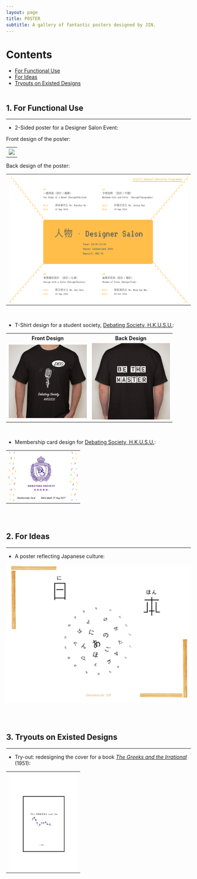 ```yaml
---
layout: page
title: POSTER
subtitle: A gallery of fantastic posters designed by JIN.
---
```

# Contents
 * [For Functional Use](#category1)
 * [For Ideas](#category2)
 * [Tryouts on Existed Designs](#category3)
<br><br>

## 1. For Functional Use  <a name="category1"></a>
---
* 2-Sided poster for a Designer Salon Event:

Front design of the poster:
<table style="width:100%">
  <tr>
    <th><img src="/img/人-2.png"></th>
  </tr>
</table>

Back design of the poster:

<table style="width:100%">
  <tr>
    <th><img src="/img/DesignSalon.png"></th>
  </tr>
</table>
<br>

* T-Shirt design for a student society, [Debating Society, H.K.U.S.U.](https://zh-hk.facebook.com/DebatingSocietyHkusu/):

<table style="width:90%">
  <tr>
    <th>Front Design</th>
    <th>Back Design</th> 
  </tr>
  <tr>
    <td><img src="/img/T-shirt(front) of Debating Society.png" width="400"></td>
    <td><img src="/img/T-shirt(back) of Debating Society.png" width="400"></td> 
  </tr>
</table>
<br>

* Membership card design for [Debating Society, H.K.U.S.U.](https://zh-hk.facebook.com/DebatingSocietyHkusu/):

<table style="width:40%">
  <tr>
    <th><img src="/img/Membership Card Design.png"></th>
  </tr>
</table>

<br>
<br>

## 2. For Ideas <a name="category2"></a>
---
* A poster reflecting Japanese culture:

<img src="/img/Japan.png">

<br><br>

## 3. Tryouts on Existed Designs <a name="category3"></a>
---
* Try-out: redesigning the cover for a book [_The Greeks and the Irrational_](https://books.google.com.hk/books/about/The_Greeks_and_the_Irrational.html?id=Lz7LNak21AQC&redir_esc=y) (1951):

<table style="width:40%">
  <tr>
    <th><img src="/img/CreativeBookCoverIrrationall.png"></th>
  </tr>
</table>

